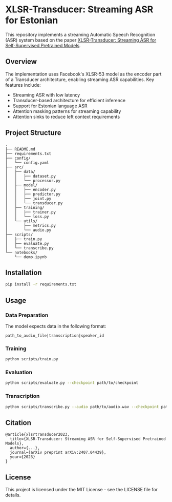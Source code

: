 # XLSR-Transducer: Streaming ASR for Estonian

This repository implements a streaming Automatic Speech Recognition (ASR) system based on the paper [XLSR-Transducer: Streaming ASR for Self-Supervised Pretrained Models](https://arxiv.org/abs/2407.04439).

## Overview

The implementation uses Facebook's XLSR-53 model as the encoder part of a Transducer architecture, enabling streaming ASR capabilities. Key features include:

- Streaming ASR with low latency
- Transducer-based architecture for efficient inference
- Support for Estonian language ASR
- Attention masking patterns for streaming capability
- Attention sinks to reduce left context requirements

## Project Structure

```
.
├── README.md
├── requirements.txt
├── config/
│   └── config.yaml
├── src/
│   ├── data/
│   │   ├── dataset.py
│   │   └── processor.py
│   ├── model/
│   │   ├── encoder.py
│   │   ├── predictor.py
│   │   ├── joint.py
│   │   └── transducer.py
│   ├── training/
│   │   ├── trainer.py
│   │   └── loss.py
│   └── utils/
│       ├── metrics.py
│       └── audio.py
├── scripts/
│   ├── train.py
│   ├── evaluate.py
│   └── transcribe.py
└── notebooks/
    └── demo.ipynb
```

## Installation

```bash
pip install -r requirements.txt
```

## Usage

### Data Preparation

The model expects data in the following format:
```
path_to_audio_file|transcription|speaker_id
```

### Training

```bash
python scripts/train.py
```

### Evaluation

```bash
python scripts/evaluate.py --checkpoint path/to/checkpoint
```

### Transcription

```bash
python scripts/transcribe.py --audio path/to/audio.wav --checkpoint path/to/checkpoint
```

## Citation

```
@article{xlsrtransducer2023,
  title={XLSR-Transducer: Streaming ASR for Self-Supervised Pretrained Models},
  author={...},
  journal={arXiv preprint arXiv:2407.04439},
  year={2023}
}
```

## License

This project is licensed under the MIT License - see the LICENSE file for details. 